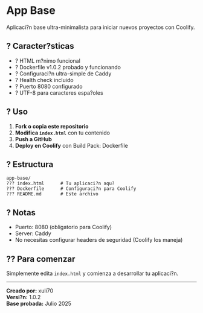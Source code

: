 # App Base

Aplicaci?n base ultra-minimalista para iniciar nuevos proyectos con Coolify.

## ? Caracter?sticas

- ? HTML m?nimo funcional
- ? Dockerfile v1.0.2 probado y funcionando
- ? Configuraci?n ultra-simple de Caddy
- ? Health check incluido
- ? Puerto 8080 configurado
- ? UTF-8 para caracteres espa?oles

## ? Uso

1. **Fork o copia este repositorio**
2. **Modifica `index.html`** con tu contenido
3. **Push a GitHub**
4. **Deploy en Coolify** con Build Pack: Dockerfile

## ? Estructura

```
app-base/
??? index.html      # Tu aplicaci?n aqu?
??? Dockerfile      # Configuraci?n para Coolify
??? README.md       # Este archivo
```

## ? Notas

- Puerto: 8080 (obligatorio para Coolify)
- Server: Caddy
- No necesitas configurar headers de seguridad (Coolify los maneja)

## ?? Para comenzar

Simplemente edita `index.html` y comienza a desarrollar tu aplicaci?n.

---

**Creado por:** xuli70  
**Versi?n:** 1.0.2  
**Base probada:** Julio 2025